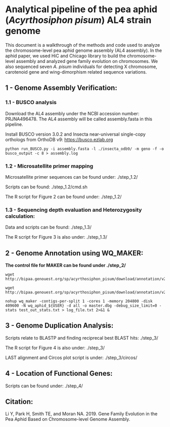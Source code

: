 # Analytical pipeline of the pea aphid (*Acyrthosiphon pisum*) AL4 strain genome
This document is a walkthrough of the methods and code used to analyze the chromosome-level pea aphid genome assembly (AL4 assembly). In the aphid paper, we used HiC and Chicago library to build the chromosome-level assembly and analyzed gene family evolution on chromosomes. We also sequenced seven *A. pisum* individuals for detecting X chromosome, carotenoid gene and wing-dimorphism related sequence variations. 

## 1 - Genome Assembly Verification: 


### 1.1 - BUSCO analysis 
Download the AL4 assembly under the NCBI accession number: PRJNA496478. The AL4 assembly will be called assembly.fasta in this pipeline. 

Install BUSCO version 3.0.2 and Insecta near-universal single-copy orthologs from OrthoDB v9: https://busco.ezlab.org

    python run_BUSCO.py -i assembly.fasta -l ./insecta_odb9/ -m geno -f -o busco_output -c 8 > assembly.log

### 1.2 - Microsatellite primer mapping
Microsatellite primer sequences can be found under: ./step_1.2/

Scripts can be found: ./step_1.2/cmd.sh

The R script for Figure 2 can be found under: ./step_1.2/

### 1.3 - Sequencing depth evaluation and Heterozygosity calculation: 
Data and scripts can be found: ./step_1.3/

The R script for Figure 3 is also under: ./step_1.3/

## 2 - Genome Annotation using WQ_MAKER: 

**The control file for MAKER can be found under ./step_2/**

    wget http://bipaa.genouest.org/sp/acyrthosiphon_pisum/download/annotation/v2.1b/aphidbase_2.1b_transcripts.fasta

    wget http://bipaa.genouest.org/sp/acyrthosiphon_pisum/download/annotation/v2.1b/aphidbase_2.1b_pep.fasta

    nohup wq_maker -contigs-per-split 1 -cores 1 -memory 204800 -disk 409600 -N wq_aphid_${USER} -d all -o master.dbg -debug_size_limit=0 -stats test_out_stats.txt > log_file.txt 2>&1 & 

## 3 - Genome Duplication Analysis: 

Scripts relate to BLASTP and finding reciprecal best BLAST hits: ./step_3/

The R script for Figure 4 is also under: ./step_3/

LAST alignment and Circos plot script is under: ./step_3/circos/

## 4 - Location of Functional Genes: 

Scripts can be found under: ./step_4/

## Citation:
Li Y, Park H, Smith TE, and Moran NA. 2019. Gene Family Evolution in the Pea Aphid Based on Chromosome-level Genome Assembly. 



